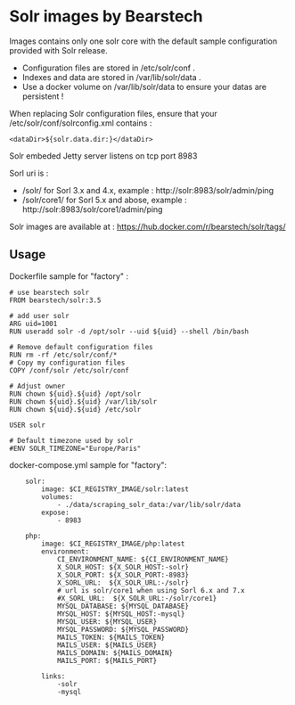 Solr images by Bearstech
========================

Images contains only one solr core with the default sample configuration provided with Solr release.

- Configuration files are stored in /etc/solr/conf .
- Indexes and data are stored in /var/lib/solr/data .
- Use a docker volume on /var/lib/solr/data to ensure your datas are persistent !

When replacing Solr configuration files, ensure that your /etc/solr/conf/solrconfig.xml contains :
```
<dataDir>${solr.data.dir:}</dataDir>
```


Solr embeded Jetty server listens on tcp port 8983

Sorl uri is :
- /solr/ for Sorl 3.x and 4.x, example : http://solr:8983/solr/admin/ping
- /solr/core1/ for Sorl 5.x and abose, example : http://solr:8983/solr/core1/admin/ping

Solr images are available at : https://hub.docker.com/r/bearstech/solr/tags/

Usage
-----------

Dockerfile sample for "factory" :
```
# use bearstech solr
FROM bearstech/solr:3.5

# add user solr 
ARG uid=1001
RUN useradd solr -d /opt/solr --uid ${uid} --shell /bin/bash

# Remove default configuration files
RUN rm -rf /etc/solr/conf/*
# Copy my configuration files
COPY /conf/solr /etc/solr/conf

# Adjust owner
RUN chown ${uid}.${uid} /opt/solr
RUN chown ${uid}.${uid} /var/lib/solr
RUN chown ${uid}.${uid} /etc/solr

USER solr

# Default timezone used by solr
#ENV SOLR_TIMEZONE="Europe/Paris"
```

docker-compose.yml sample for "factory":
```
    solr:
        image: $CI_REGISTRY_IMAGE/solr:latest
        volumes:
            - ./data/scraping_solr_data:/var/lib/solr/data
        expose:
            - 8983

    php:
        image: $CI_REGISTRY_IMAGE/php:latest
        environment:
            CI_ENVIRONMENT_NAME: ${CI_ENVIRONMENT_NAME}
            X_SOLR_HOST: ${X_SOLR_HOST:-solr}
            X_SOLR_PORT: ${X_SOLR_PORT:-8983}
            X_SORL_URL:  ${X_SOLR_URL:-/solr}
            # url is solr/core1 when using Sorl 6.x and 7.x
            #X_SORL_URL:  ${X_SOLR_URL:-/solr/core1} 
            MYSQL_DATABASE: ${MYSQL_DATABASE}
            MYSQL_HOST: ${MYSQL_HOST:-mysql}
            MYSQL_USER: ${MYSQL_USER}
            MYSQL_PASSWORD: ${MYSQL_PASSWORD}
            MAILS_TOKEN: ${MAILS_TOKEN}
            MAILS_USER: ${MAILS_USER}
            MAILS_DOMAIN: ${MAILS_DOMAIN}
            MAILS_PORT: ${MAILS_PORT}

        links:
            -solr
            -mysql
```
